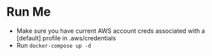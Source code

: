 # Run Me
- Make sure you have current AWS account creds associated with a [default] profile in .aws/credentials
- Run `docker-compose up -d`